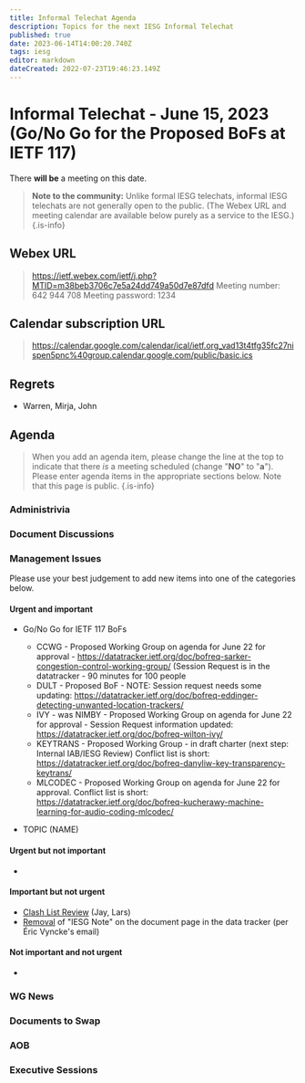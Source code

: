 ```yaml
---
title: Informal Telechat Agenda
description: Topics for the next IESG Informal Telechat
published: true
date: 2023-06-14T14:00:20.740Z
tags: iesg
editor: markdown
dateCreated: 2022-07-23T19:46:23.149Z
---
```


# Informal Telechat - June 15, 2023 (Go/No Go for the Proposed BoFs at IETF 117)
 There **will be** a meeting on this date.

> **Note to the community:** Unlike formal IESG telechats, informal IESG telechats are not generally open to the public. (The Webex URL and meeting calendar are available below purely as a service to the IESG.)
{.is-info}


## Webex URL

> https://ietf.webex.com/ietf/j.php?MTID=m38beb3706c7e5a24dd749a50d7e87dfd
Meeting number: 642 944 708
Meeting password: 1234 

## Calendar subscription URL

> https://calendar.google.com/calendar/ical/ietf.org_vad13t4tfg35fc27nispen5pnc%40group.calendar.google.com/public/basic.ics


## Regrets
* Warren, Mirja, John

## Agenda

> When you add an agenda item, please change the line at the top to indicate that there *is* a meeting scheduled (change "**NO**" to "**a**"). Please enter agenda items in the appropriate sections below.
Note that this page is public.
{.is-info}

### Administrivia

### Document Discussions

### Management Issues

Please use your best judgement to add new items into one of the categories below.

#### Urgent and important
* Go/No Go for IETF 117 BoFs
    * CCWG - Proposed Working Group on agenda for June 22 for approval - https://datatracker.ietf.org/doc/bofreq-sarker-congestion-control-working-group/ (Session Request is in the datatracker - 90 minutes for 100 people 
    * DULT - Proposed BoF - NOTE: Session request needs some updating: https://datatracker.ietf.org/doc/bofreq-eddinger-detecting-unwanted-location-trackers/
    * IVY - was NIMBY - Proposed Working Group on agenda for June 22 for approval - Session Request information updated:  https://datatracker.ietf.org/doc/bofreq-wilton-ivy/ 
    * KEYTRANS - Proposed Working Group - in draft charter (next step: Internal IAB/IESG Review) Conflict list is short: https://datatracker.ietf.org/doc/bofreq-danyliw-key-transparency-keytrans/
    * MLCODEC - Proposed Working Group on agenda for June 22 for approval. Conflict list is short: https://datatracker.ietf.org/doc/bofreq-kucherawy-machine-learning-for-audio-coding-mlcodec/

* TOPIC (NAME)


#### Urgent but not important
*

#### Important but not urgent
* [Clash List Review](https://www.ietf.org/how/meetings/planning/clash-list/) (Jay, Lars)
* [Removal](https://github.com/ietf-tools/datatracker/issues/5690) of "IESG Note" on the document page in the data tracker (per Éric Vyncke's email)

#### Not important and not urgent
* 


### WG News 

### Documents to Swap 

### AOB

### Executive Sessions

